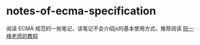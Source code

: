 # notes-of-ecma-specification
阅读 ECMA 规范的一些笔记，该笔记不会介绍js的基本使用方式，推荐阅读 [阮一峰老师的教程](https://wangdoc.com/javascript/)
